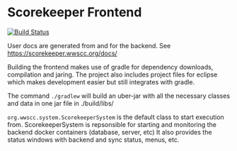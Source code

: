 
# Scorekeeper Frontend

[![Build Status](https://travis-ci.org/drytoastman/scorekeeperfrontend.svg?branch=master)](https://travis-ci.org/drytoastman/scorekeeperfrontend)

User docs are generated from and for the backend.  See https://scorekeeper.wwscc.org/docs/

Building the frontend makes use of gradle for dependency downloads, compilation and jaring.  The project also
includes project files for eclipse which makes development easier but still integrates with gradle.

The command `./gradlew` will build an uber-jar with all the necessary classes and data in one jar file in ./build/libs/

`org.wwscc.system.ScorekeeperSystem` is the default class to start execution from.  ScorekeeperSystem is repsonsible for
starting and monitoring the backend docker containers (database, server, etc) It also provides the status windows
with backend and sync status, menus, etc.
